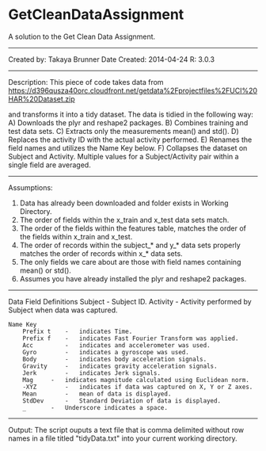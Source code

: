 GetCleanDataAssignment
======================

A solution to the Get Clean Data Assignment.
****************************************************
Created by: Takaya Brunner
Date Created: 2014-04-24
R: 3.0.3

****************************************************
Description:
This piece of code takes data from 
https://d396qusza40orc.cloudfront.net/getdata%2Fprojectfiles%2FUCI%20HAR%20Dataset.zip

and transforms it into a tidy dataset. The data is tidied in the following way:
A) Downloads the plyr and reshape2 packages.
B) Combines training and test data sets.
C) Extracts only the measurements mean() and std().
D) Replaces the activity ID with the actual activity performed.
E) Renames the field names and utilizes the Name Key below.
F) Collapses the dataset on Subject and Activity. 
   Multiple values for a Subject/Activity pair within a single field are averaged.

****************************************************
Assumptions:
1) Data has already been downloaded and folder exists in Working Directory.
2) The order of fields within the x_train and x_test data sets match.
3) The order of the fields within the features table, matches the order of the 
   fields within x_train and x_test.
4) The order of records within the subject_* and y_* data sets 
   properly matches the order of records within x_* data sets.
5) The only fields we care about are those with field names containing mean() or std().
6) Assumes you have already installed the plyr and reshape2 packages.


****************************************************
Data Field Definitions
	Subject		-	Subject ID.
	Activity	-	Activity performed by Subject when data was captured.
	
	Name Key
		Prefix t	-	indicates Time.
		Prefix f 	-	indicates Fast Fourier Transform was applied.
		Acc 		-	indicates and accelerometer was used.
		Gyro		-	indicates a gyroscope was used.
		Body		-	indicates body acceleration signals.
		Gravity		-	indicates gravity acceleration signals.
		Jerk		-	indicates Jerk signals.
		Mag		-	indicates magnitude calculated using Euclidean norm.
		-XYZ		-	indicates if data was captured on X, Y or Z axes.
		Mean		-	mean of data is displayed.
		StdDev		-	Standard Deviation of data is displayed.
		_		-	Underscore indicates a space.

****************************************************
Output:
The script ouputs a text file that is comma delimited without row names 
in a file titled "tidyData.txt" into your current working directory.
